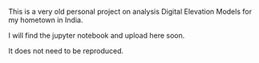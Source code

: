This is a very old personal project on analysis Digital Elevation Models for my hometown in India.

I will find the jupyter notebook and upload here soon.

It does not need to be reproduced.
